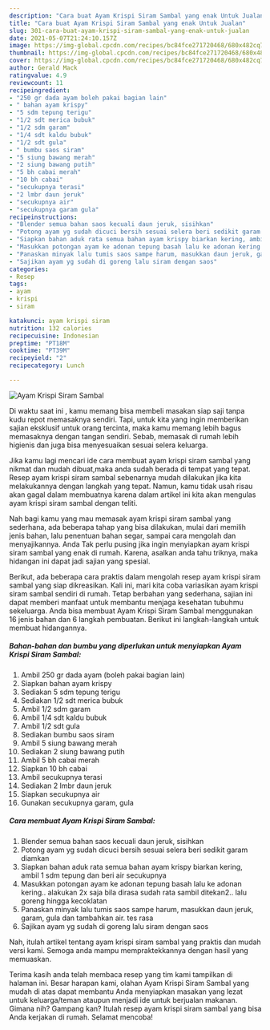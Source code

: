 ```yaml
---
description: "Cara buat Ayam Krispi Siram Sambal yang enak Untuk Jualan"
title: "Cara buat Ayam Krispi Siram Sambal yang enak Untuk Jualan"
slug: 301-cara-buat-ayam-krispi-siram-sambal-yang-enak-untuk-jualan
date: 2021-05-07T21:24:10.157Z
image: https://img-global.cpcdn.com/recipes/bc84fce271720468/680x482cq70/ayam-krispi-siram-sambal-foto-resep-utama.jpg
thumbnail: https://img-global.cpcdn.com/recipes/bc84fce271720468/680x482cq70/ayam-krispi-siram-sambal-foto-resep-utama.jpg
cover: https://img-global.cpcdn.com/recipes/bc84fce271720468/680x482cq70/ayam-krispi-siram-sambal-foto-resep-utama.jpg
author: Gerald Mack
ratingvalue: 4.9
reviewcount: 11
recipeingredient:
- "250 gr dada ayam boleh pakai bagian lain"
- " bahan ayam krispy"
- "5 sdm tepung terigu"
- "1/2 sdt merica bubuk"
- "1/2 sdm garam"
- "1/4 sdt kaldu bubuk"
- "1/2 sdt gula"
- " bumbu saos siram"
- "5 siung bawang merah"
- "2 siung bawang putih"
- "5 bh cabai merah"
- "10 bh cabai"
- "secukupnya terasi"
- "2 lmbr daun jeruk"
- "secukupnya air"
- "secukupnya garam gula"
recipeinstructions:
- "Blender semua bahan saos kecuali daun jeruk, sisihkan"
- "Potong ayam yg sudah dicuci bersih sesuai selera beri sedikit garam diamkan"
- "Siapkan bahan aduk rata semua bahan ayam krispy biarkan kering, ambil 1 sdm tepung dan beri air secukupnya"
- "Masukkan potongan ayam ke adonan tepung basah lalu ke adonan kering.. alakukan 2x saja bila dirasa sudah rata sambil ditekan2.. lalu goreng hingga kecoklatan"
- "Panaskan minyak lalu tumis saos sampe harum, masukkan daun jeruk, garam, gula dan tambahkan air. tes rasa"
- "Sajikan ayam yg sudah di goreng lalu siram dengan saos"
categories:
- Resep
tags:
- ayam
- krispi
- siram

katakunci: ayam krispi siram 
nutrition: 132 calories
recipecuisine: Indonesian
preptime: "PT18M"
cooktime: "PT39M"
recipeyield: "2"
recipecategory: Lunch

---
```



![Ayam Krispi Siram Sambal](https://img-global.cpcdn.com/recipes/bc84fce271720468/680x482cq70/ayam-krispi-siram-sambal-foto-resep-utama.jpg)

Di waktu  saat ini , kamu memang bisa membeli masakan siap saji tanpa kudu repot memasaknya sendiri. Tapi, untuk kita yang ingin memberikan sajian eksklusif untuk orang tercinta, maka kamu memang lebih bagus memasaknya dengan tangan sendiri. Sebab, memasak di rumah lebih higienis dan juga bisa menyesuaikan sesuai selera keluarga.

Jika kamu lagi mencari ide cara membuat ayam krispi siram sambal yang nikmat dan mudah dibuat,maka anda sudah berada di tempat yang tepat. Resep ayam krispi siram sambal  sebenarnya mudah dilakukan jika kita melakukannya dengan langkah yang tepat. Namun, kamu tidak usah risau akan gagal dalam membuatnya 
karena dalam artikel ini kita akan mengulas ayam krispi siram sambal dengan teliti.  



Nah bagi kamu yang mau memasak ayam krispi siram sambal yang sederhana, ada beberapa tahap yang bisa dilakukan, mulai dari memilih jenis bahan, lalu penentuan bahan segar, sampai cara mengolah dan menyajikannya. Anda Tak perlu pusing jika ingin menyiapkan ayam krispi siram sambal yang enak di rumah. Karena, asalkan anda  tahu triknya, maka hidangan ini dapat jadi sajian yang spesial.

Berikut, ada beberapa cara praktis  dalam mengolah resep ayam krispi siram sambal yang siap dikreasikan. Kali ini, mari kita coba variasikan ayam krispi siram sambal sendiri di rumah. Tetap berbahan yang sederhana, sajian ini dapat memberi manfaat untuk membantu menjaga kesehatan tubuhmu sekeluarga. Anda bisa membuat Ayam Krispi Siram Sambal menggunakan 16 jenis bahan dan 6 langkah pembuatan. Berikut ini langkah-langkah untuk membuat hidangannya.

<!--inarticleads1-->

##### Bahan-bahan dan bumbu yang diperlukan untuk menyiapkan Ayam Krispi Siram Sambal:

1. Ambil 250 gr dada ayam (boleh pakai bagian lain)
1. Siapkan  bahan ayam krispy
1. Sediakan 5 sdm tepung terigu
1. Sediakan 1/2 sdt merica bubuk
1. Ambil 1/2 sdm garam
1. Ambil 1/4 sdt kaldu bubuk
1. Ambil 1/2 sdt gula
1. Sediakan  bumbu saos siram
1. Ambil 5 siung bawang merah
1. Sediakan 2 siung bawang putih
1. Ambil 5 bh cabai merah
1. Siapkan 10 bh cabai
1. Ambil secukupnya terasi
1. Sediakan 2 lmbr daun jeruk
1. Siapkan secukupnya air
1. Gunakan secukupnya garam, gula




<!--inarticleads2-->

##### Cara membuat Ayam Krispi Siram Sambal:

1. Blender semua bahan saos kecuali daun jeruk, sisihkan
1. Potong ayam yg sudah dicuci bersih sesuai selera beri sedikit garam diamkan
1. Siapkan bahan aduk rata semua bahan ayam krispy biarkan kering, ambil 1 sdm tepung dan beri air secukupnya
1. Masukkan potongan ayam ke adonan tepung basah lalu ke adonan kering.. alakukan 2x saja bila dirasa sudah rata sambil ditekan2.. lalu goreng hingga kecoklatan
1. Panaskan minyak lalu tumis saos sampe harum, masukkan daun jeruk, garam, gula dan tambahkan air. tes rasa
1. Sajikan ayam yg sudah di goreng lalu siram dengan saos




Nah, itulah artikel tentang  ayam krispi siram sambal  yang praktis dan mudah versi kami. Semoga anda mampu mempraktekkannya dengan hasil yang memuaskan. 

Terima kasih anda telah membaca resep yang tim kami tampilkan di halaman ini. Besar harapan kami, olahan  Ayam Krispi Siram Sambal yang mudah di atas dapat membantu Anda menyiapkan masakan yang lezat untuk keluarga/teman ataupun menjadi ide untuk berjualan makanan. Gimana nih? Gampang kan? Itulah resep ayam krispi siram sambal yang bisa Anda kerjakan di rumah. Selamat mencoba!

